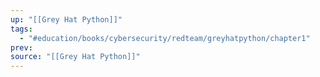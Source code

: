 ```yaml
---
up: "[[Grey Hat Python]]"
tags:
  - "#education/books/cybersecurity/redteam/greyhatpython/chapter1"
prev: 
source: "[[Grey Hat Python]]"
---
```

